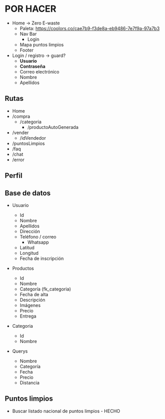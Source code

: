 # POR HACER

* Home -> Zero E-waste
    * Paleta: https://coolors.co/cae7b9-f3de8a-eb9486-7e7f9a-97a7b3
    * Nav Bar
        * Login
    * Mapa puntos limpios
    * Footer
* Login / registro -> guard?
    * **Usuario**
    * **Contraseña**
    * Correo electrónico
    * Nombre
    * Apellidos


## Rutas

* Home
* /compra
    * /categoria
        * /productoAutoGenerada
* /vender
    * /idVendedor
* /puntosLimpios
* /faq
* /chat
* /error

## Perfil



## Base de datos

* Usuario
    * Id
    * Nombre
    * Apellidos
    * Dirección
    * Teléfono / correo
         * Whatsapp
    * Latitud 
    * Longitud
    * Fecha de inscripción

* Productos
    * Id
    * Nombre
    * Categoría (fk_categoria)
    * Fecha de alta
    * Descripción
    * Imágenes
    * Precio
    * Entrega

* Categoria
    * Id
    * Nombre

* Querys
    * Nombre
    * Categoría
    * Fecha
    * Precio
    * Distancia


## Puntos limpios

* Buscar listado nacional de puntos limpios - HECHO


